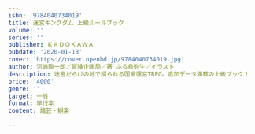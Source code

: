```yaml
---
isbn: '9784040734019'
title: 迷宮キングダム 上級ルールブック
volume: ''
series: ''
publisher: ＫＡＤＯＫＡＷＡ
pubdate: '2020-01-18'
cover: 'https://cover.openbd.jp/9784040734019.jpg'
author: 河嶋陶一朗／冒険企画局／著 ふる鳥弥生／イラスト
description: 迷宮だらけの地で綴られる国家運営TRPG。追加データ満載の上級ブック！
price: '4000'
genre: ''
target: 一般
format: 単行本
content: 諸芸・娯楽

---
```

